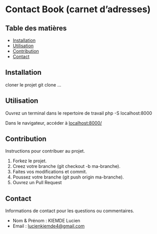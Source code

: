 # Contact Book (carnet d’adresses)

## Table des matières

- [Installation](#installation)
- [Utilisation](#utilisation)
- [Contribution](#contribution)
- [Contact](#contact)

## Installation

cloner le projet
git clone ...

## Utilisation

Ouvrez un terminal dans le repertoire de travail
php -S localhost:8000

Dans le navigateur, accéder à [localhost:8000/](http://localhost:8000)


## Contribution

Instructions pour contribuer au projet.

1. Forkez le projet.
2. Creez votre branche (git checkout -b ma-branche).
3. Faites vos modifications et commit.
4. Poussez votre branche (git push origin ma-branche).
5. Ouvrez un Pull Request

## Contact

Informations de contact pour les questions ou commentaires.

- Nom & Prénom : KIEMDE Lucien
- Email : lucienkiemde4@gmail.com